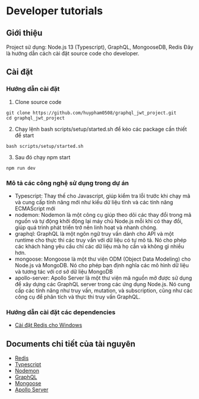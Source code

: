 # Developer tutorials

## Giới thiệu
Project sử dụng: Node.js 13 (Typescript), GraphQL, MongooseDB, Redis 
Đây là hướng dẫn cách cài đặt source code cho developer.
## Cài đặt
### Hướng dẫn cài đặt

1. Clone source code

```
git clone https://github.com/huypham0508/graphql_jwt_project.git
cd graphql_jwt_project
```

2. Chạy lệnh bash scripts/setup/started.sh để kéo các package cần thiết để start

```shell
bash scripts/setup/started.sh
```

3. Sau đó chạy npm start

```shell
npm run dev
```

### Mô tả các công nghệ sử dụng trong dự án
- Typescript: Thay thế cho Javascript, giúp kiểm tra lỗi trước khi chạy mã và cung cấp tính năng mới như kiểu dữ liệu tĩnh và các tính năng ECMAScript mới
- nodemon: Nodemon là một công cụ giúp theo dõi các thay đổi trong mã nguồn và tự động khởi động lại máy chủ Node.js mỗi khi có thay đổi, giúp quá trình phát triển trở nên linh hoạt và nhanh chóng.
- graphql: GraphQL là một ngôn ngữ truy vấn dành cho API và một runtime cho thực thi các truy vấn với dữ liệu có tự mô tả. Nó cho phép các khách hàng yêu cầu chỉ các dữ liệu mà họ cần và không gì nhiều hơn.
- mongoose: Mongoose là một thư viện ODM (Object Data Modeling) cho Node.js và MongoDB. Nó cho phép bạn định nghĩa các mô hình dữ liệu và tương tác với cơ sở dữ liệu MongoDB
- apollo-server: Apollo Server là một thư viện mã nguồn mở được sử dụng để xây dựng các GraphQL server trong các ứng dụng Node.js. Nó cung cấp các tính năng như truy vấn, mutation, và subscription, cũng như các công cụ để phân tích và thực thi truy vấn GraphQL.

### Hướng dẫn cài đặt các dependencies
- [Cài đặt Redis cho Windows](redis.md)

## Documents chi tiết của tài nguyên
- [Redis](https://redis.io/docs/latest/operate/)
- [Typescript](https://www.typescriptlang.org/docs/)
- [Nodemon](https://github.com/remy/nodemon#nodemon)
- [GraphQL](https://graphql.org/learn/)
- [Mongoose](https://mongoosejs.com/docs/api/document.html)
- [Apollo Server](https://www.apollographql.com/docs/apollo-server)